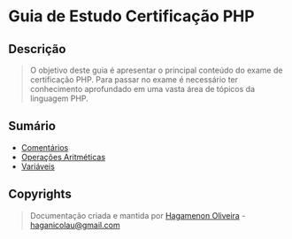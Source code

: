 
# Guia de Estudo Certificação PHP

## Descrição

>O objetivo deste guia é apresentar o principal conteúdo do exame de certificação PHP. Para passar no exame é necessário 
ter conhecimento aprofundado em uma vasta área de tópicos da linguagem PHP.

## Sumário

- [Comentários](Comentarios/README.md)
- [Operações Aritméticas](OperacoesAritmeticas/README.md)
- [Variáveis](Variaveis/README.md)

## Copyrights

>Documentação criada e mantida por [Hagamenon Oliveira](https://github.com/haganicolau) - [haganicolau@gmail.com](https://mailto:haganicolau@gmail.com)